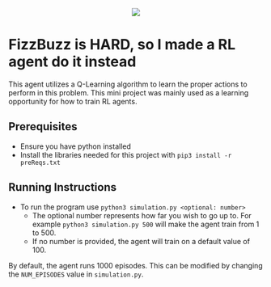 <p align="center">
  <img src="https://user-images.githubusercontent.com/45128157/165376538-f4852c10-9d49-4a13-a09b-fd83766d4a90.png"/>
</p>

# FizzBuzz is HARD, so I made a RL agent do it instead
This agent utilizes a Q-Learning algorithm to learn the proper actions to perform in this problem.
This mini project was mainly used as a learning opportunity for how to train RL agents.

## Prerequisites
- Ensure you have python installed
- Install the libraries needed for this project with `pip3 install -r preReqs.txt`

## Running Instructions
- To run the program use `python3 simulation.py <optional: number>`
  - The optional number represents how far you wish to go up to. For example `python3 simulation.py 500` will make the agent train from 1 to 500.
  - If no number is provided, the agent will train on a default value of 100.

By default, the agent runs 1000 episodes. This can be modified by changing the `NUM_EPISODES` value in `simulation.py`.
